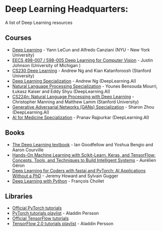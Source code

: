 # Deep Learning Headquarters:
A list of Deep Learning resources

## Courses
* [Deep Learning](https://atcold.github.io/pytorch-Deep-Learning/) - Yann LeCun and Alfredo Canziani (NYU - New York University)
* [EECS 498-007 / 598-005 Deep Learning for Computer Vision](https://web.eecs.umich.edu/~justincj/teaching/eecs498/FA2020/) - Justin Johnson (University of Michigan
)
* [CS230 Deep Learning](https://cs230.stanford.edu/) - Andrew Ng and Kian Katanforoosh (Stanford University)
* [Deep Learning Specialization](https://www.coursera.org/specializations/deep-learning) - Andrew Ng (DeepLearning.AI)
* [Natural Language Processing Specialization](https://www.coursera.org/specializations/natural-language-processing) - Younes Bensouda Mourri, Łukasz Kaiser and Eddy Shyu (DeepLearning.AI)
* [CS224n: Natural Language Processing with Deep Learning](https://web.stanford.edu/class/cs224n/) - Christopher Manning and Matthew Lamm (Stanford University)
* [Generative Adversarial Networks (GANs) Specialization](https://www.coursera.org/specializations/generative-adversarial-networks-gans) - Sharon Zhou (DeepLearning.AI)
* [AI for Medicine Specialization](https://www.coursera.org/specializations/ai-for-medicine) - Pranav Rajpurkar (DeepLearning.AI)

## Books
* [The Deep Learning textbook](https://www.deeplearningbook.org/) - Ian Goodfellow and Yoshua Bengio and Aaron Courville
* [Hands-On Machine Learning with Scikit-Learn, Keras, and TensorFlow: Concepts, Tools, and Techniques to Build Intelligent Systems](https://www.amazon.com/Hands-Machine-Learning-Scikit-Learn-TensorFlow/dp/1492032646) - Aurélien Géron
* [Deep Learning for Coders with fastai and PyTorch: AI Applications Without a PhD](https://www.amazon.com/Deep-Learning-Coders-fastai-PyTorch/dp/1492045527) - Jeremy Howard and Sylvain Gugger
* [Deep Learning with Python](https://www.amazon.com/Deep-Learning-Python-Francois-Chollet/dp/1617294438) - François Chollet

## Libraries
* [Official PyTorch tutorials](https://pytorch.org/tutorials/)
* [PyTorch tutorials playlist](https://www.youtube.com/playlist?list=PLhhyoLH6IjfxeoooqP9rhU3HJIAVAJ3Vz) - Aladdin Persson
* [Official TensorFlow tutorials](https://www.tensorflow.org/learn)
* [TensorFlow 2.0 tutorials playlist](https://www.youtube.com/playlist?list=PLhhyoLH6IjfxVOdVC1P1L5z5azs0XjMsb) - Aladdin Persson
